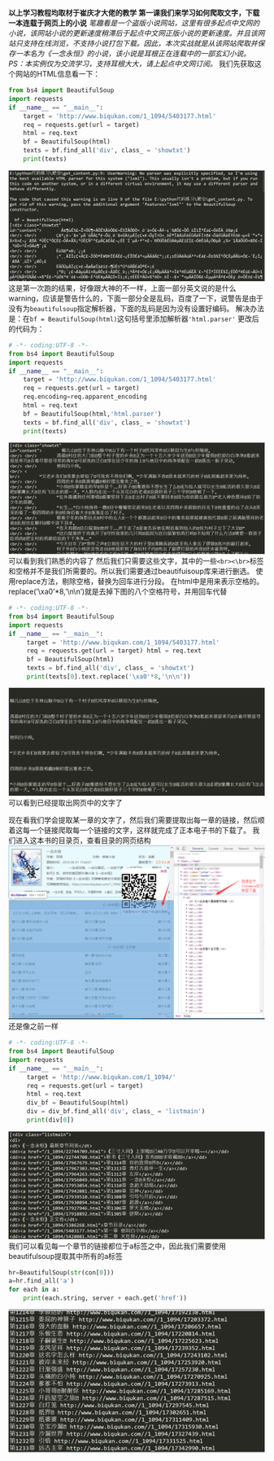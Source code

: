 **以上学习教程均取材于崔庆才大佬的教学**
**第一课我们来学习如何爬取文字，下载一本连载于网页上的小说**
_笔趣看是一个盗版小说网站，这里有很多起点中文网的小说，该网站小说的更新速度稍滞后于起点中文网正版小说的更新速度。并且该网站只支持在线浏览，不支持小说打包下载。因此，本次实战就是从该网站爬取并保存一本名为《一念永恒》的小说，该小说是耳根正在连载中的一部玄幻小说。PS：本实例仅为交流学习，支持耳根大大，请上起点中文网订阅。_
我们先获取这个网站的HTML信息看一下：
```python
from bs4 import BeautifulSoup
import requests
if __name__ == "__main__":
	target = 'http://www.biqukan.com/1_1094/5403177.html'
	req = requests.get(url = target)
    html = req.text
	bf = BeautifulSoup(html)
	texts = bf.find_all('div', class_ = 'showtxt') 
	print(texts)
```
![image](https://github.com/Gaoshiguo/Python_Spider/blob/master/image/5.png)
这是第一次跑的结果，好像跟大神的不一样，上面一部分英文说的是什么warning，应该是警告什么的，下面一部分全是乱码，百度了一下，说警告是由于没有为`beautifulsoup`指定解析器，下面的乱码是因为没有设置好编码。
解决办法是：在`bf = BeautifulSoup(html)`这句括号里添加解析器`'html.parser'`
更改后的代码为：
```python
# -*- coding:UTF-8 -*-
from bs4 import BeautifulSoup
import requests
if __name__ == "__main__":
	target = 'http://www.biqukan.com/1_1094/5403177.html'
	req = requests.get(url = target)
	req.encoding=req.apparent_encoding
	html = req.text
	bf = BeautifulSoup(html,'html.parser')
	texts = bf.find_all('div', class_ = 'showtxt') 
	print(texts)
```
![image](https://github.com/Gaoshiguo/Python_Spider/blob/master/image/6.png)
可以看到我们熟悉的内容了
然后我们只需要这些文字，其中的一些`<br><\br>`标签和空格并不是我们所需要的。所以我们需要通过beautifuisoup库来进行删选。
使用replace方法，剔除空格，替换为回车进行分段。 在html中是用来表示空格的。replace(’\xa0’*8,’\n\n’)就是去掉下图的八个空格符号，并用回车代替
```python
# -*- coding:UTF-8 -*-
from bs4 import BeautifulSoup
import requests
if __name__ == "__main__":
     target = 'http://www.biqukan.com/1_1094/5403177.html'
     req = requests.get(url = target) html = req.text
     bf = BeautifulSoup(html)
     texts = bf.find_all('div', class_ = 'showtxt')
     print(texts[0].text.replace('\xa0'*8,'\n\n'))
```

![image](https://github.com/Gaoshiguo/Python_Spider/blob/master/image/7.png)
可以看到已经提取出网页中的文字了

现在看我们学会提取某一章的文字了，然后我们需要提取出每一章的链接，然后顺着这每一个链接爬取每一个链接的文字，这样就完成了正本电子书的下载了。
我们进入这本书的目录页，查看目录的网页结构
![image](https://github.com/Gaoshiguo/Python_Spider/blob/master/image/8.png)
还是像之前一样
```python
# -*- coding:UTF-8 -*-
from bs4 import BeautifulSoup
import requests
if __name__ == "__main__":
     target = 'http://www.biqukan.com/1_1094/'
     req = requests.get(url = target)
     html = req.text
     div_bf = BeautifulSoup(html)
     div = div_bf.find_all('div', class_ = 'listmain')
     print(div[0])
```
![image](https://github.com/Gaoshiguo/Python_Spider/blob/master/image/9.png)
我们可以看见每一个章节的链接都位于a标签之中，因此我们需要使用beautifulsoup提取其中所有的a标签
```python
hr=BeautifulSoup(str(con[0]))
a=hr.find_all('a')
for each in a:
	print(each.string, server + each.get('href'))
```
![image](https://github.com/Gaoshiguo/Python_Spider/blob/master/image/10.png)

